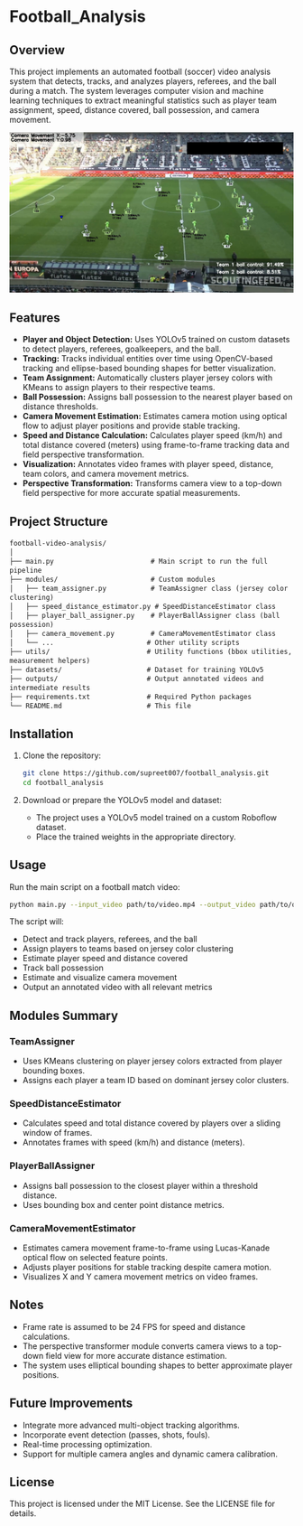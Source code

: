 # Football_Analysis

## Overview
This project implements an automated football (soccer) video analysis system that detects, tracks, and analyzes players, referees, and the ball during a match. The system leverages computer vision and machine learning techniques to extract meaningful statistics such as player team assignment, speed, distance covered, ball possession, and camera movement.

![Project Pipeline](https://github.com/supreet007/Football_Analysis/blob/main/output_screenshots/Screenshot%202025-05-24%20134531.png)

## Features
- **Player and Object Detection:** Uses YOLOv5 trained on custom datasets to detect players, referees, goalkeepers, and the ball.
- **Tracking:** Tracks individual entities over time using OpenCV-based tracking and ellipse-based bounding shapes for better visualization.
- **Team Assignment:** Automatically clusters player jersey colors with KMeans to assign players to their respective teams.
- **Ball Possession:** Assigns ball possession to the nearest player based on distance thresholds.
- **Camera Movement Estimation:** Estimates camera motion using optical flow to adjust player positions and provide stable tracking.
- **Speed and Distance Calculation:** Calculates player speed (km/h) and total distance covered (meters) using frame-to-frame tracking data and field perspective transformation.
- **Visualization:** Annotates video frames with player speed, distance, team colors, and camera movement metrics.
- **Perspective Transformation:** Transforms camera view to a top-down field perspective for more accurate spatial measurements.

## Project Structure
```
football-video-analysis/
│
├── main.py                        # Main script to run the full pipeline
├── modules/                       # Custom modules
│   ├── team_assigner.py           # TeamAssigner class (jersey color clustering)
│   ├── speed_distance_estimator.py # SpeedDistanceEstimator class
│   ├── player_ball_assigner.py    # PlayerBallAssigner class (ball possession)
│   ├── camera_movement.py         # CameraMovementEstimator class
│   └── ...                       # Other utility scripts
├── utils/                        # Utility functions (bbox utilities, measurement helpers)
├── datasets/                     # Dataset for training YOLOv5
├── outputs/                      # Output annotated videos and intermediate results
├── requirements.txt              # Required Python packages
└── README.md                     # This file
```

## Installation

1. Clone the repository:
   ```bash
   git clone https://github.com/supreet007/football_analysis.git
   cd football_analysis
   ```

2. Download or prepare the YOLOv5 model and dataset:
   - The project uses a YOLOv5 model trained on a custom Roboflow dataset.
   - Place the trained weights in the appropriate directory.

## Usage

Run the main script on a football match video:

```bash
python main.py --input_video path/to/video.mp4 --output_video path/to/output.mp4
```

The script will:
- Detect and track players, referees, and the ball
- Assign players to teams based on jersey color clustering
- Estimate player speed and distance covered
- Track ball possession
- Estimate and visualize camera movement
- Output an annotated video with all relevant metrics

## Modules Summary

### TeamAssigner
- Uses KMeans clustering on player jersey colors extracted from player bounding boxes.
- Assigns each player a team ID based on dominant jersey color clusters.

### SpeedDistanceEstimator
- Calculates speed and total distance covered by players over a sliding window of frames.
- Annotates frames with speed (km/h) and distance (meters).

### PlayerBallAssigner
- Assigns ball possession to the closest player within a threshold distance.
- Uses bounding box and center point distance metrics.

### CameraMovementEstimator
- Estimates camera movement frame-to-frame using Lucas-Kanade optical flow on selected feature points.
- Adjusts player positions for stable tracking despite camera motion.
- Visualizes X and Y camera movement metrics on video frames.

## Notes
- Frame rate is assumed to be 24 FPS for speed and distance calculations.
- The perspective transformer module converts camera views to a top-down field view for more accurate distance estimation.
- The system uses elliptical bounding shapes to better approximate player positions.

## Future Improvements
- Integrate more advanced multi-object tracking algorithms.
- Incorporate event detection (passes, shots, fouls).
- Real-time processing optimization.
- Support for multiple camera angles and dynamic camera calibration.

## License
This project is licensed under the MIT License. See the LICENSE file for details.

